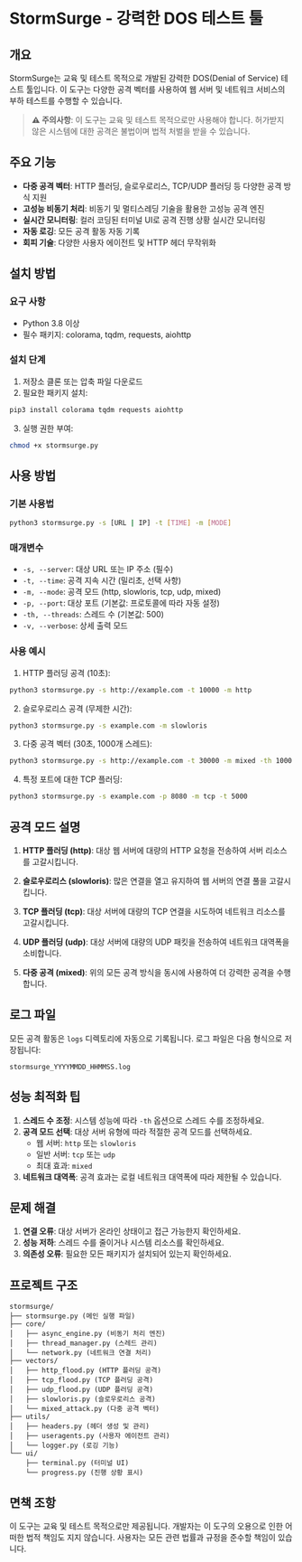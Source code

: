 # StormSurge - 강력한 DOS 테스트 툴

## 개요

StormSurge는 교육 및 테스트 목적으로 개발된 강력한 DOS(Denial of Service) 테스트 툴입니다. 이 도구는 다양한 공격 벡터를 사용하여 웹 서버 및 네트워크 서비스의 부하 테스트를 수행할 수 있습니다.

> **⚠️ 주의사항**: 이 도구는 교육 및 테스트 목적으로만 사용해야 합니다. 허가받지 않은 시스템에 대한 공격은 불법이며 법적 처벌을 받을 수 있습니다.

## 주요 기능

- **다중 공격 벡터**: HTTP 플러딩, 슬로우로리스, TCP/UDP 플러딩 등 다양한 공격 방식 지원
- **고성능 비동기 처리**: 비동기 및 멀티스레딩 기술을 활용한 고성능 공격 엔진
- **실시간 모니터링**: 컬러 코딩된 터미널 UI로 공격 진행 상황 실시간 모니터링
- **자동 로깅**: 모든 공격 활동 자동 기록
- **회피 기술**: 다양한 사용자 에이전트 및 HTTP 헤더 무작위화

## 설치 방법

### 요구 사항

- Python 3.8 이상
- 필수 패키지: colorama, tqdm, requests, aiohttp

### 설치 단계

1. 저장소 클론 또는 압축 파일 다운로드
2. 필요한 패키지 설치:

```bash
pip3 install colorama tqdm requests aiohttp
```

3. 실행 권한 부여:

```bash
chmod +x stormsurge.py
```

## 사용 방법

### 기본 사용법

```bash
python3 stormsurge.py -s [URL | IP] -t [TIME] -m [MODE]
```

### 매개변수

- `-s, --server`: 대상 URL 또는 IP 주소 (필수)
- `-t, --time`: 공격 지속 시간 (밀리초, 선택 사항)
- `-m, --mode`: 공격 모드 (http, slowloris, tcp, udp, mixed)
- `-p, --port`: 대상 포트 (기본값: 프로토콜에 따라 자동 설정)
- `-th, --threads`: 스레드 수 (기본값: 500)
- `-v, --verbose`: 상세 출력 모드

### 사용 예시

1. HTTP 플러딩 공격 (10초):

```bash
python3 stormsurge.py -s http://example.com -t 10000 -m http
```

2. 슬로우로리스 공격 (무제한 시간):

```bash
python3 stormsurge.py -s example.com -m slowloris
```

3. 다중 공격 벡터 (30초, 1000개 스레드):

```bash
python3 stormsurge.py -s http://example.com -t 30000 -m mixed -th 1000
```

4. 특정 포트에 대한 TCP 플러딩:

```bash
python3 stormsurge.py -s example.com -p 8080 -m tcp -t 5000
```

## 공격 모드 설명

1. **HTTP 플러딩 (http)**: 대상 웹 서버에 대량의 HTTP 요청을 전송하여 서버 리소스를 고갈시킵니다.

2. **슬로우로리스 (slowloris)**: 많은 연결을 열고 유지하여 웹 서버의 연결 풀을 고갈시킵니다.

3. **TCP 플러딩 (tcp)**: 대상 서버에 대량의 TCP 연결을 시도하여 네트워크 리소스를 고갈시킵니다.

4. **UDP 플러딩 (udp)**: 대상 서버에 대량의 UDP 패킷을 전송하여 네트워크 대역폭을 소비합니다.

5. **다중 공격 (mixed)**: 위의 모든 공격 방식을 동시에 사용하여 더 강력한 공격을 수행합니다.

## 로그 파일

모든 공격 활동은 `logs` 디렉토리에 자동으로 기록됩니다. 로그 파일은 다음 형식으로 저장됩니다:

```
stormsurge_YYYYMMDD_HHMMSS.log
```

## 성능 최적화 팁

1. **스레드 수 조정**: 시스템 성능에 따라 `-th` 옵션으로 스레드 수를 조정하세요.
2. **공격 모드 선택**: 대상 서버 유형에 따라 적절한 공격 모드를 선택하세요.
   - 웹 서버: `http` 또는 `slowloris`
   - 일반 서버: `tcp` 또는 `udp`
   - 최대 효과: `mixed`
3. **네트워크 대역폭**: 공격 효과는 로컬 네트워크 대역폭에 따라 제한될 수 있습니다.

## 문제 해결

1. **연결 오류**: 대상 서버가 온라인 상태이고 접근 가능한지 확인하세요.
2. **성능 저하**: 스레드 수를 줄이거나 시스템 리소스를 확인하세요.
3. **의존성 오류**: 필요한 모든 패키지가 설치되어 있는지 확인하세요.

## 프로젝트 구조

```
stormsurge/
├── stormsurge.py (메인 실행 파일)
├── core/
│   ├── async_engine.py (비동기 처리 엔진)
│   ├── thread_manager.py (스레드 관리)
│   └── network.py (네트워크 연결 처리)
├── vectors/
│   ├── http_flood.py (HTTP 플러딩 공격)
│   ├── tcp_flood.py (TCP 플러딩 공격)
│   ├── udp_flood.py (UDP 플러딩 공격)
│   ├── slowloris.py (슬로우로리스 공격)
│   └── mixed_attack.py (다중 공격 벡터)
├── utils/
│   ├── headers.py (헤더 생성 및 관리)
│   ├── useragents.py (사용자 에이전트 관리)
│   └── logger.py (로깅 기능)
└── ui/
    ├── terminal.py (터미널 UI)
    └── progress.py (진행 상황 표시)
```

## 면책 조항

이 도구는 교육 및 테스트 목적으로만 제공됩니다. 개발자는 이 도구의 오용으로 인한 어떠한 법적 책임도 지지 않습니다. 사용자는 모든 관련 법률과 규정을 준수할 책임이 있습니다.
